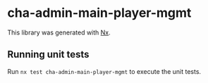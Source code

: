 # cha-admin-main-player-mgmt

This library was generated with [Nx](https://nx.dev).

## Running unit tests

Run `nx test cha-admin-main-player-mgmt` to execute the unit tests.
